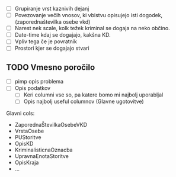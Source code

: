 - [ ] Grupiranje vrst kaznivih dejanj
- [ ] Povezovanje večih vnosov, ki vbistvu opisujejo isti dogodek, (zaporednaštevilka osebe vkd)
- [ ] Narest nek scale, kolk težek kriminal se dogaja na neko občino.
- [ ] Date-time kdaj se dogajajo, kakšna KD.
- [ ] Vpliv tega če je povratnik
- [ ] Prostori kjer se dogajajo stvari

## TODO Vmesno poročilo

- [ ] pimp opis problema
- [ ] Opis podatkov
  - [ ] Keri columni vse so, pa katere bomo mi najbolj uporabljal
  - [ ] Opis najbolj useful columnov (Glavne ugotovitve)

Glavni cols:

- ZaporednaŠtevilkaOsebeVKD
- VrstaOsebe
- PUStoritve
- OpisKD
- KriminalisticnaOznacba
- UpravnaEnotaStoritve
- OpisKraja
- ...
